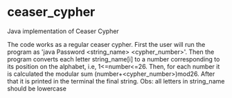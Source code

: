 # ceaser_cypher
Java implementation of Ceaser Cypher

The code works as a regular ceaser cypher. First the user will run the program as 'java Password <string_name> <cypher_number>'. Then the program converts each letter string_name[i] to a number corresponding to its position on the alphabet, i.e, 1<=number<=26. Then, for each number it is calculated the modular sum (number+<cypher_number>)mod26. After that it is printed in the terminal the final string. 
Obs: all letters in string_name should be lowercase
